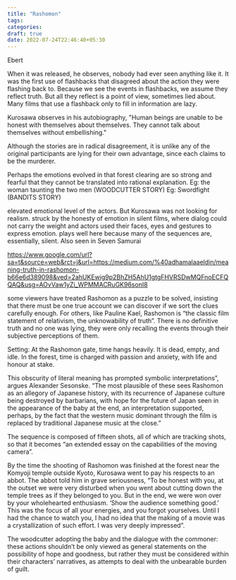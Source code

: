 ```yaml
---
title: "Rashomon"
tags:
categories:
draft: true
date: 2022-07-24T22:46:40+05:30
---
```


Ebert

When it was released, he observes, nobody had ever seen anything like it.
It was the first use of flashbacks that disagreed about the action they were flashing back to.
Because we see the events in flashbacks, we assume they reflect truth. But all they reflect is a point of view, sometimes lied about.
Many films that use a flashback only to fill in information are lazy.

Kurosawa observes in his autobiography, "Human beings are unable to be honest with themselves about themselves. They cannot talk about themselves without embellishing."

Although the stories are in radical disagreement, it is unlike any of the original participants are lying for their own advantage, since each claims to be the murderer.

Perhaps the emotions evolved in that forest clearing are so strong and fearful that they cannot be translated into rational explanation.
Eg: the woman taunting the two men (WOODCUTTER STORY)
Eg: Swordfight (BANDITS STORY)

elevated emotional level of the actors.
But Kurosawa was not looking for realism.
struck by the honesty of emotion in silent films, where dialog could not carry the weight and actors used their faces, eyes and gestures to express emotion.
plays well here because many of the sequences are, essentially, silent. Also seen in Seven Samurai

https://www.google.com/url?sa=t&source=web&rct=j&url=https://medium.com/%40adhamalaaeldin/meaning-truth-in-rashomon-b66e6d389098&ved=2ahUKEwig9p2BhZH5AhU1gtgFHVRSDwMQFnoECFQQAQ&usg=AOvVaw1yZi_WPMMACRuGK96sonI8

some viewers have treated Rashomon as a puzzle to be solved, insisting that there must be one true account we can discover if we sort the clues carefully enough. For others, like Pauline Kael, Rashomon is “the classic film statement of relativism, the unknowability of truth”. There is no definitive truth and no one was lying, they were only recalling the events through their subjective perceptions of them.


Setting: At the Rashomon gate, time hangs heavily. It is dead, empty, and idle. In the forest, time is charged with passion and anxiety, with life and honour at stake.

This obscurity of literal meaning has prompted symbolic interpretations”, argues Alexander Sesonske. “The most plausible of these sees Rashomon as an allegory of Japanese history, with its recurrence of Japanese culture being destroyed by barbarians, with hope for the future of Japan seen in the appearance of the baby at the end, an interpretation supported, perhaps, by the fact that the western music dominant through the film is replaced by traditional Japanese music at the close.”

The sequence is composed of fifteen shots, all of which are tracking shots, so that it becomes “an extended essay on the capabilities of the moving camera”.

By the time the shooting of Rashomon was finished at the forest near the Komyoji temple outside Kyoto, Kurosawa went to pay his respects to an abbot. The abbot told him in grave seriousness, “To be honest with you, at the outset we were very disturbed when you went about cutting down the temple trees as if they belonged to you. But in the end, we were won over by your wholehearted enthusiasm. ‘Show the audience something good.’ This was the focus of all your energies, and you forgot yourselves. Until I had the chance to watch you, I had no idea that the making of a movie was a crystallization of such effort. I was very deeply impressed”.

The woodcutter adopting the baby and the dialogue with the commoner: these actions shouldn’t be only viewed as general statements on the possibility of hope and goodness, but rather they must be considered within their characters’ narratives, as attempts to deal with the unbearable burden of guilt.